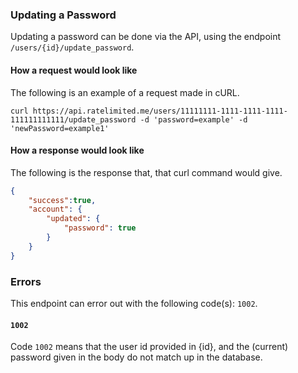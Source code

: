 ### Updating a Password

Updating a password can be done via the API, using the endpoint `/users/{id}/update_password`.

#### How a request would look like

The following is an example of a request made in cURL.

`curl https://api.ratelimited.me/users/11111111-1111-1111-1111-111111111111/update_password -d 'password=example' -d 'newPassword=example1'`

#### How a response would look like

The following is the response that, that curl command would give.

```json
{
    "success":true,
    "account": {
        "updated": {
            "password": true
        }
    }
}
```

### Errors

This endpoint can error out with the following code(s): `1002`.

#### `1002`

Code `1002` means that the user id provided in {id}, and the (current) password given in the body do not match up in the database.
